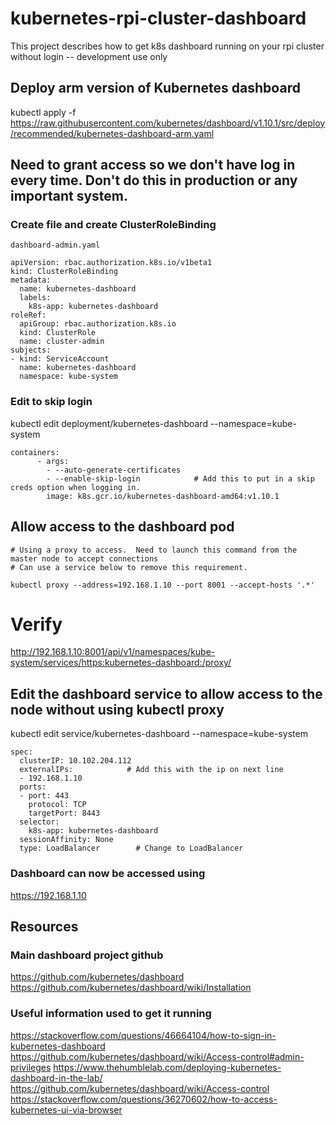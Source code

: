 # kubernetes-rpi-cluster-dashboard
This project describes how to get k8s dashboard running on your rpi cluster without login -- development use only

## Deploy arm version of Kubernetes dashboard

kubectl apply -f https://raw.githubusercontent.com/kubernetes/dashboard/v1.10.1/src/deploy/recommended/kubernetes-dashboard-arm.yaml

## Need to grant access so we don't have log in every time.  Don't do this in production or any important system.

### Create file and create ClusterRoleBinding

```
dashboard-admin.yaml

apiVersion: rbac.authorization.k8s.io/v1beta1
kind: ClusterRoleBinding
metadata:
  name: kubernetes-dashboard
  labels:
    k8s-app: kubernetes-dashboard
roleRef:
  apiGroup: rbac.authorization.k8s.io
  kind: ClusterRole
  name: cluster-admin
subjects:
- kind: ServiceAccount
  name: kubernetes-dashboard
  namespace: kube-system
```

### Edit to skip login

kubectl edit deployment/kubernetes-dashboard --namespace=kube-system

```
containers:
      - args:
        - --auto-generate-certificates
        - --enable-skip-login            # Add this to put in a skip creds option when logging in.
        image: k8s.gcr.io/kubernetes-dashboard-amd64:v1.10.1
```

## Allow access to the dashboard pod

```
# Using a proxy to access.  Need to launch this command from the master node to accept connections
# Can use a service below to remove this requirement.

kubectl proxy --address=192.168.1.10 --port 8001 --accept-hosts '.*'
```

# Verify

http://192.168.1.10:8001/api/v1/namespaces/kube-system/services/https:kubernetes-dashboard:/proxy/

## Edit the dashboard service to allow access to the node without using kubectl proxy

kubectl edit service/kubernetes-dashboard --namespace=kube-system

```
spec:
  clusterIP: 10.102.204.112
  externalIPs:            # Add this with the ip on next line
  - 192.168.1.10
  ports:
  - port: 443
    protocol: TCP
    targetPort: 8443
  selector:
    k8s-app: kubernetes-dashboard
  sessionAffinity: None
  type: LoadBalancer        # Change to LoadBalancer
```

### Dashboard can now be accessed using

https://192.168.1.10


## Resources

### Main dashboard project github

https://github.com/kubernetes/dashboard
https://github.com/kubernetes/dashboard/wiki/Installation

### Useful information used to get it running

https://stackoverflow.com/questions/46664104/how-to-sign-in-kubernetes-dashboard
https://github.com/kubernetes/dashboard/wiki/Access-control#admin-privileges
https://www.thehumblelab.com/deploying-kubernetes-dashboard-in-the-lab/
https://github.com/kubernetes/dashboard/wiki/Access-control
https://stackoverflow.com/questions/36270602/how-to-access-kubernetes-ui-via-browser
